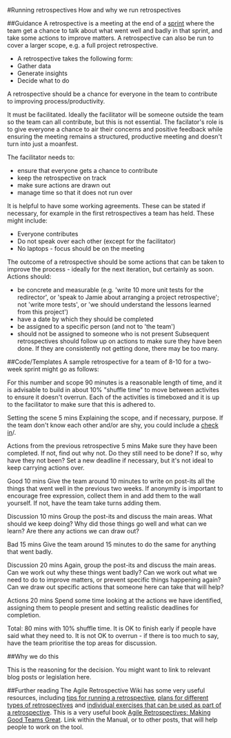 #Running retrospectives
How and why we run retrospectives

##Guidance
A retrospective is a meeting at the end of a <a href="https://github.com/alphagov/government-service-design-manual/blob/master/Working%20in%20an%20agile%20way/structuringsprintcyclesandstandups.md">sprint</a> where the team get a chance to talk about what went well and badly in that sprint, and take some actions to improve matters. A retrospective can also be run to cover a larger scope, e.g. a full project retrospective.

- A retrospective takes the following form:
 - Gather data
 - Generate insights
 - Decide what to do

A retrospective should be a chance for everyone in the team to contribute to improving process/productivity.

It must be facilitated. Ideally the facilitator will be someone outside the team so the team can all contribute, but this is not essential. The facilator's role is to give everyone a chance to air their concerns and positive feedback while ensuring the meeting remains a structured, productive meeting and doesn't turn into just a moanfest.

The facilitator needs to:
 - ensure that everyone gets a chance to contribute
 - keep the retrospective on track
 - make sure actions are drawn out
 - manage time so that it does not run over

It is helpful to have some working agreements. These can be stated if necessary, for example in the first retrospectives a team has held. 
These might include:
 - Everyone contributes
 - Do not speak over each other (except for the facilitator)
 - No laptops - focus should be on the meeting

The outcome of a retrospective should be some actions that can be taken to improve the process - ideally for the next iteration, but certainly as soon.
Actions should:
 - be concrete and measurable (e.g. 'write 10 more unit tests for the redirector', or 'speak to Jamie about arranging a project retrospective'; not 'write more tests', or 'we should understand the lessons learned from this project')
 - have a date by which they should be completed
 - be assigned to a specific person (and not to 'the team')
 - should not be assigned to someone who is not present
Subsequent retrospectives should follow up on actions to make sure they have been done. If they are consistently not getting done, there may be too many.


##Code/Templates
A sample retrospective for a team of 8-10 for a two-week sprint might go as follows: 

For this number and scope 90 minutes is a reasonable length of time, and it is advisable to build in about 10% "shuffle time" to move between activites to ensure it doesn't overrun.
Each of the activities is timeboxed and it is up to the facilitator to make sure that this is adhered to.

Setting the scene	5 mins
Explaining the scope, and if necessary, purpose. 
If the team don't know each other and/or are shy, you could include a <a href="http://retrospectivewiki.org/index.php?title=Check-in_Ideas">check in</a>/.

Actions from the previous retrospective 		5 mins
Make sure they have been completed. If not, find out why not. Do they still need to be done? If so, why have they not been? Set a new deadline if necessary, but it's not ideal to keep carrying actions over. 

Good				10 mins
Give the team around 10 minutes to write on post-its all the things that went well in the previous two weeks. 
If anonymity is important to encourage free expression, collect them in and add them to the wall yourself. If not, have the team take turns adding them.

Discussion			10 mins
Group the post-its and discuss the main areas. What should we keep doing? Why did those things go well and what can we learn? Are there any actions we can draw out?

Bad 				15 mins
Give the team around 15 minutes to do the same for anything that went badly.

Discussion 			20 mins
Again, group the post-its and discuss the main areas. Can we work out why these things went badly? Can we work out what we need to do to improve matters, or prevent specific things happening again? Can we draw out specific actions that someone here can take that will help?

Actions 			20 mins
Spend some time looking at the actions we have identified, assigning them to people present and setting realistic deadlines for completion.

Total: 80 mins with 10% shuffle time. It is OK to finish early if people have said what they need to. It is not OK to overrun - if there is too much to say, have the team prioritise the top areas for discussion.



##Why we do this

This is the reasoning for the decision. You might want to link to relevant blog posts or legislation here.

##Further reading
The Agile Retrospective Wiki has some very useful resources, including <a href="http://retrospectivewiki.org/index.php?title=Retrospective_Tips">tips for running a retrospective</a>, <a href="http://retrospectivewiki.org/index.php?title=Retrospective_Plans">plans for different types of retrospectives</a> and <a href="http://retrospectivewiki.org/index.php?title=Retrospective_Tools">individual exercises that can be used as part of a retrospective</a>.
This is a very useful book <a href="http://pragprog.com/book/dlret/agile-retrospectives">Agile Retrospectives: Making Good Teams Great</a>.
Link within the Manual, or to other posts, that will help people to work on the tool.